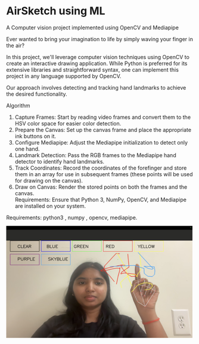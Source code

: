 # AirSketch using ML
A Computer vision project implemented using OpenCV and Mediapipe


Ever wanted to bring your imagination to life by simply waving your finger in the air?

In this project, we'll leverage computer vision techniques using OpenCV to create an interactive drawing application. While Python is preferred for its extensive libraries and straightforward syntax, one can implement this project in any language supported by OpenCV.

Our approach involves detecting and tracking hand landmarks to achieve the desired functionality.

Algorithm

1. Capture Frames: Start by reading video frames and convert them to the HSV color space for easier color detection.
2. Prepare the Canvas: Set up the canvas frame and place the appropriate ink buttons on it.
3. Configure Mediapipe: Adjust the Mediapipe initialization to detect only one hand.
4. Landmark Detection: Pass the RGB frames to the Mediapipe hand detector to identify hand landmarks.
5. Track Coordinates: Record the coordinates of the forefinger and store them in an array for use in subsequent frames (these points will be used for drawing on the canvas).
6. Draw on Canvas: Render the stored points on both the frames and the canvas.
   <br>
Requirements: Ensure that Python 3, NumPy, OpenCV, and Mediapipe are installed on your system.



Requirements: python3 , numpy , opencv, mediapipe.

<img src="https://github.com/Lahari25/AirSketch/blob/main/Screenshot%20Airsketch.png" width="500" height="300">





